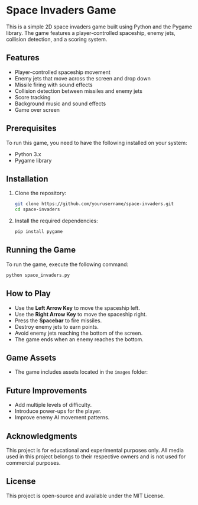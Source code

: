 # Space Invaders Game

This is a simple 2D space invaders game built using Python and the Pygame library. The game features a player-controlled spaceship, enemy jets, collision detection, and a scoring system.

## Features

- Player-controlled spaceship movement
- Enemy jets that move across the screen and drop down
- Missile firing with sound effects
- Collision detection between missiles and enemy jets
- Score tracking
- Background music and sound effects
- Game over screen

## Prerequisites

To run this game, you need to have the following installed on your system:

- Python 3.x
- Pygame library

## Installation

1. Clone the repository:

   ```bash
   git clone https://github.com/yourusername/space-invaders.git
   cd space-invaders
   ```

2. Install the required dependencies:

   ```bash
   pip install pygame
   ```


## Running the Game

To run the game, execute the following command:

```bash
python space_invaders.py
```

## How to Play

- Use the **Left Arrow Key** to move the spaceship left.
- Use the **Right Arrow Key** to move the spaceship right.
- Press the **Spacebar** to fire missiles.
- Destroy enemy jets to earn points.
- Avoid enemy jets reaching the bottom of the screen.
- The game ends when an enemy reaches the bottom.

## Game Assets

- The game includes assets located in the `images` folder:


## Future Improvements

- Add multiple levels of difficulty.
- Introduce power-ups for the player.
- Improve enemy AI movement patterns.

## Acknowledgments

This project is for educational and experimental purposes only. All media used in this project belongs to their respective owners and is not used for commercial purposes.

## License

This project is open-source and available under the MIT License.

